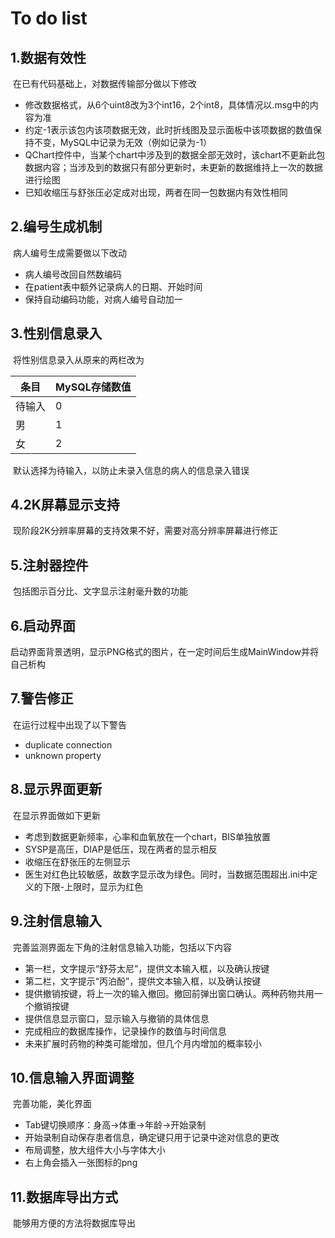 # To do list

## 1.数据有效性

​	在已有代码基础上，对数据传输部分做以下修改

* 修改数据格式，从6个uint8改为3个int16，2个int8，具体情况以.msg中的内容为准
* 约定-1表示该包内该项数据无效，此时折线图及显示面板中该项数据的数值保持不变，MySQL中记录为无效（例如记录为-1）
* QChart控件中，当某个chart中涉及到的数据全部无效时，该chart不更新此包数据内容；当涉及到的数据只有部分更新时，未更新的数据维持上一次的数据进行绘图
* 已知收缩压与舒张压必定成对出现，两者在同一包数据内有效性相同

## 2.编号生成机制

​	病人编号生成需要做以下改动

* 病人编号改回自然数编码
* 在patient表中额外记录病人的日期、开始时间
* 保持自动编码功能，对病人编号自动加一

## 3.性别信息录入

​	将性别信息录入从原来的两栏改为

| 条目 | MySQL存储数值 |
| ---- | ---- |
| 待输入 | 0 |
| 男 | 1 |
| 女 | 2 |

​	默认选择为待输入，以防止未录入信息的病人的信息录入错误

## 4.2K屏幕显示支持

​	现阶段2K分辨率屏幕的支持效果不好，需要对高分辨率屏幕进行修正

## 5.注射器控件

​	包括图示百分比、文字显示注射毫升数的功能

## 6.启动界面

​	启动界面背景透明，显示PNG格式的图片，在一定时间后生成MainWindow并将自己析构

## 7.警告修正

​	在运行过程中出现了以下警告

* duplicate connection
* unknown property

## 8.显示界面更新

​	在显示界面做如下更新

* 考虑到数据更新频率，心率和血氧放在一个chart，BIS单独放置
* SYSP是高压，DIAP是低压，现在两者的显示相反
* 收缩压在舒张压的左侧显示
* 医生对红色比较敏感，故数字显示改为绿色。同时，当数据范围超出.ini中定义的下限-上限时，显示为红色

## 9.注射信息输入

​	完善监测界面左下角的注射信息输入功能，包括以下内容

* 第一栏，文字提示“舒芬太尼”，提供文本输入框，以及确认按键
* 第二栏，文字提示“丙泊酚”，提供文本输入框，以及确认按键
* 提供撤销按键，将上一次的输入撤回。撤回前弹出窗口确认。两种药物共用一个撤销按键
* 提供信息显示窗口，显示输入与撤销的具体信息
* 完成相应的数据库操作，记录操作的数值与时间信息
* 未来扩展时药物的种类可能增加，但几个月内增加的概率较小

## 10.信息输入界面调整

​	完善功能，美化界面

* Tab键切换顺序：身高->体重->年龄->开始录制
* 开始录制自动保存患者信息，确定键只用于记录中途对信息的更改
* 布局调整，放大组件大小与字体大小
* 右上角会插入一张图标的png

## 11.数据库导出方式

​	能够用方便的方法将数据库导出